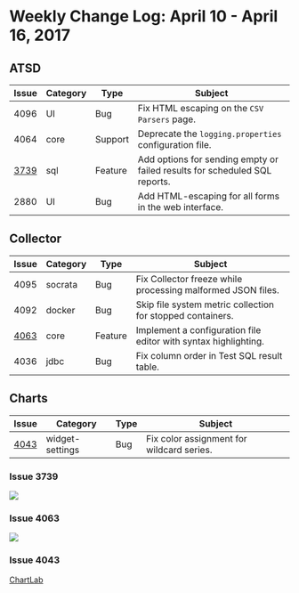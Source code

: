 # Weekly Change Log: April 10 - April 16, 2017

## ATSD

| Issue| Category    | Type    | Subject                                                             |
|------|-------------|---------|---------------------------------------------------------------------|
| 4096 | UI | Bug | Fix HTML escaping on the `CSV Parsers` page. |
| 4064 | core | Support | Deprecate the `logging.properties` configuration file. |
| [3739](#issue-3739) | sql | Feature | Add options for sending empty or failed results for scheduled SQL reports. |
| 2880 | UI | Bug | Add HTML-escaping for all forms in the web interface. |

## Collector

| Issue| Category    | Type    | Subject                                                             |
|------|-------------|---------|---------------------------------------------------------------------|
| 4095 | socrata | Bug | Fix Collector freeze while processing malformed JSON files.  |
| 4092 | docker | Bug | Skip file system metric collection for stopped containers. |
| [4063](#issue-4063) | core | Feature | Implement a configuration file editor with syntax highlighting. |
| 4036 | jdbc | Bug | Fix column order in Test SQL result table. |

## Charts

| Issue| Category    | Type    | Subject                                                             |
|------|-------------|---------|---------------------------------------------------------------------|
| [4043](#issue-4043) | widget-settings | Bug | Fix color assignment for wildcard series. |

### Issue 3739

![](./Images/Figure1.png)

### Issue 4063

![](./Images/Figure2.png)

### Issue 4043

[ChartLab](https://apps.axibase.com/chartlab/bbc5e671/5/)
